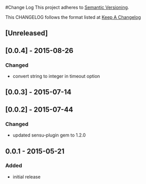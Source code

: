 #Change Log
This project adheres to [Semantic Versioning](http://semver.org/).

This CHANGELOG follows the format listed at [Keep A Changelog](http://keepachangelog.com/)

## [Unreleased]

## [0.0.4] - 2015-08-26
### Changed
- convert string to integer in timeout option

## [0.0.3] - 2015-07-14

## [0.0.2] - 2015-07-44
### Changed
- updated sensu-plugin gem to 1.2.0

## 0.0.1 - 2015-05-21

### Added
- initial release
